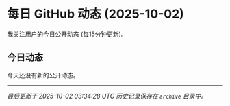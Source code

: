 # 每日 GitHub 动态 (2025-10-02)

我关注用户的今日公开动态 (每15分钟更新)。

## 今日动态

今天还没有新的公开动态。

---
*最后更新于 2025-10-02 03:34:28 UTC*
*历史记录保存在 `archive` 目录中。*
